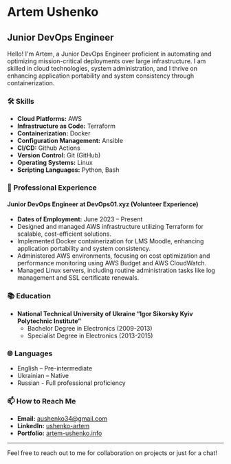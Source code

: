 # Artem Ushenko

## Junior DevOps Engineer

Hello! I'm Artem, a Junior DevOps Engineer proficient in automating and optimizing mission-critical deployments over large infrastructure. I am skilled in cloud technologies, system administration, and I thrive on enhancing application portability and system consistency through containerization.

### 🛠 Skills

- **Cloud Platforms:** AWS
- **Infrastructure as Code:** Terraform
- **Containerization:** Docker
- **Configuration Management:** Ansible
- **CI/CD:** Github Actions
- **Version Control:** Git (GitHub)
- **Operating Systems:** Linux
- **Scripting Languages:** Python, Bash

### 💼 Professional Experience

#### Junior DevOps Engineer at DevOps01.xyz (Volunteer Experience)
- **Dates of Employment:** June 2023 – Present
- Designed and managed AWS infrastructure utilizing Terraform for scalable, cost-efficient solutions.
- Implemented Docker containerization for LMS Moodle, enhancing application portability and system consistency.
- Administered AWS environments, focusing on cost optimization and performance monitoring using AWS Budget and AWS CloudWatch.
- Managed Linux servers, including routine administration tasks like log management and SSL certificate renewals.

### 📚 Education

- **National Technical University of Ukraine “Igor Sikorsky Kyiv Polytechnic Institute”**
  - Bachelor Degree in Electronics (2009-2013)
  - Specialist Degree in Electronics (2013-2015)

### 🌐 Languages

- English – Pre-intermediate
- Ukrainian – Native
- Russian - Full professional proficiency

### 📫 How to Reach Me

- **Email:** [aushenko34@gmail.com](mailto:aushenko34@gmail.com)
- **LinkedIn:** [ushenko-artem](https://www.linkedin.com/in/ushenko-artem/)
- **Portfolio:** [artem-ushenko.info](http://artem-ushenko.info)

---

Feel free to reach out to me for collaboration on projects or just for a chat!

